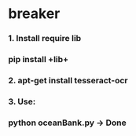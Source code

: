 # breaker

### 1. Install require lib
###   pip install +lib+

### 2. apt-get install tesseract-ocr

### 3. Use:
###   python oceanBank.py -> Done